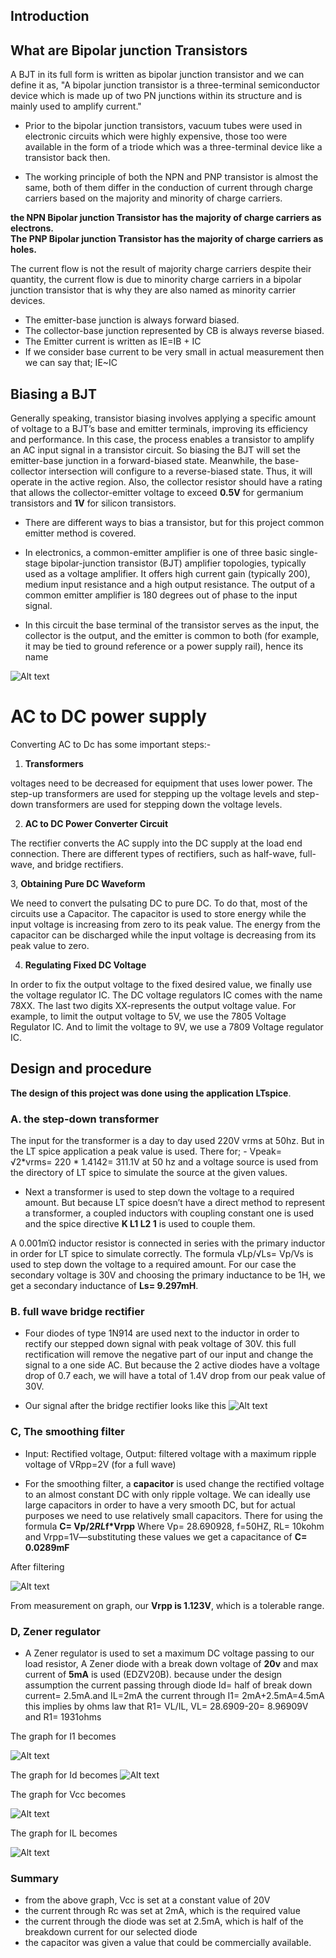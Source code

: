 ## Introduction 
 ## What are Bipolar junction Transistors 
A BJT in its full form is written as bipolar junction transistor and we can define it as, "A bipolar 
junction transistor is a three-terminal semiconductor device which is made up of two PN 
junctions within its structure and is mainly used to amplify current." 
- Prior to the bipolar junction transistors, vacuum tubes were used in electronic circuits 
which were highly expensive, those too were available in the form of a triode which 
was a three-terminal device like a transistor back then. 

- The working principle of both the NPN and PNP transistor is almost the same, both of 
them differ in the conduction of current through charge carriers based on the majority 
and minority of charge carriers.

**the NPN Bipolar junction Transistor has the majority of charge carriers as electrons.**  
**The PNP Bipolar junction Transistor has the majority of charge carriers as holes.**

The current flow is not the result of majority charge carriers despite their quantity, the 
current flow is due to minority charge carriers in a bipolar junction transistor that is why 
they are also named as minority carrier devices. 
- The emitter-base junction is always forward biased. 
- The collector-base junction represented by CB is always reverse biased. 
- The Emitter current is written as IE=IB + IC 
- If we consider base current to be very small in actual measurement then we can say that; 
IE~IC 
 ## Biasing a BJT

Generally speaking, transistor biasing involves applying a specific amount of voltage to a BJT’s 
base and emitter terminals, improving its efficiency and performance. In this case, the process 
enables a transistor to amplify an AC input signal in a transistor circuit. So biasing the BJT will 
set the emitter-base junction in a forward-biased state. Meanwhile, the base-collector 
intersection will configure to a reverse-biased state. Thus, it will operate in the active region. 
Also, the collector resistor should have a rating that allows the collector-emitter voltage to 
exceed **0.5V** for germanium transistors and **1V** for silicon transistors. 

- There are different ways to bias a transistor, but for this project common emitter method is covered. 
- In electronics, a common-emitter amplifier is one of three basic single-stage bipolar-junction transistor (BJT) amplifier topologies, typically used as a voltage amplifier. It offers high current 
gain (typically 200), medium input resistance and a high output resistance. The output of a 
common emitter amplifier is 180 degrees out of phase to the input signal.

- In this circuit the base terminal of the transistor serves as the input, the collector is the output, 
and the emitter is common to both (for example, it may be tied to ground reference or a power 
supply rail), hence its name

![Alt text](./Images/image1.png) <!-- image of a transistor-->

# AC to DC power supply 
Converting AC to Dc has some important steps:- 
1. **Transformers**

 voltages need to be decreased for equipment that uses  lower power. The step-up 
transformers are  used for stepping up the voltage levels and step-down 
transformers are  used for stepping down the voltage levels.

2. **AC to DC Power Converter Circuit** 

The rectifier converts the AC supply into the DC supply at the load end connection. There are 
different types of rectifiers, such as half-wave, full-wave, and bridge rectifiers. 

3, **Obtaining Pure DC Waveform**

We need to convert the pulsating DC to pure DC. To do that, most of the circuits use a 
Capacitor. The capacitor is used to store energy while the input voltage is increasing from zero 
to its peak value. The energy from the capacitor can be discharged while the input voltage is 
decreasing from its peak value to zero. 

4. **Regulating Fixed DC Voltage** 

In order to fix the output voltage to the fixed desired value, we finally use the voltage regulator 
IC. The DC voltage regulators IC comes with the name 78XX. The last two digits XX-represents 
the output voltage value. For example, to limit the output voltage to 5V, we use 
the 7805 Voltage Regulator IC. And to limit the voltage to 9V, we use a 7809 Voltage regulator 
IC. 

## Design and procedure

**The design of this project was done using the application LTspice**. 
### A. the step-down transformer

The input for the transformer is a day to day used 220V vrms at 50hz. But in the LT spice 
application a peak value is used. There for; - Vpeak= √2*vrms= 220 * 1.4142= 311.1V at 50 hz and a voltage source is used from the directory of LT spice to simulate the source at the given values.

- Next a transformer is used to step down the voltage to a required amount. But because 
LT spice doesn’t have a direct method to represent a transformer, a coupled inductors 
with coupling constant one is used and the spice directive **K L1 L2 1** is used to couple 
them.

A 0.001mῺ inductor resistor is connected in series with the primary inductor in order for LT 
spice to simulate correctly. The formula √Lp/√Ls= Vp/Vs is used to step down the voltage to a required amount. For our case the secondary voltage is 30V and choosing the primary inductance to be 1H, we 
get a secondary inductance of **Ls= 9.297mH**.

### B. full wave bridge rectifier

- Four diodes of type 1N914 are used next to the inductor in order to rectify our stepped down 
signal with peak voltage of 30V. this full rectification will remove the negative part of our input 
and change the signal to a one side AC. But because the 2 active diodes have a voltage drop of 
0.7 each, we will have a total of 1.4V drop from our peak value of 30V.

 - Our signal after the bridge rectifier looks like this
![Alt text](./Images/image2.png)  <!-- image after passing through the transformer -->
### C, The smoothing filter 
- Input: Rectified voltage, Output: filtered voltage with a maximum ripple voltage of VRpp=2V 
(for a full wave)

- For the smoothing filter, a **capacitor** is used change the rectified voltage to an almost constant 
DC with only ripple voltage. We can ideally use large capacitors in order to have a very 
smooth DC, but for actual purposes we need to use relatively small capacitors. There for using the  
formula **C= Vp/2*RL*f*Vrpp**
Where Vp= 28.690928, f=50HZ, RL= 10kohm and Vrpp=1V—substituting these values we get a 
capacitance of **C= 0.0289mF** 

After filtering 

![Alt text](./Images/image3.png)  <!-- image after passing through the smoothing filter -->

From measurement on graph, our **Vrpp is 1.123V**, which is a tolerable range. 

### D, Zener regulator

- A Zener regulator is used to set a maximum DC voltage passing to our load resistor, A Zener 
diode with a break down voltage of **20v** and max current of **5mA** is used (EDZV20B). because 
under the design assumption  the current passing through diode Id= half of break down current= 
2.5mA.and IL=2mA 
the current through I1= 2mA+2.5mA=4.5mA 
this implies by ohms law that 
R1= VL/IL, VL= 28.6909-20= 8.96909V and 
R1= 1931ohms 

The graph for I1 becomes

![Alt text](./Images/image4.png)  <!-- image of the current I1 after zener regulator  -->

The graph for Id becomes 
![Alt text](./Images/image5.png)  <!-- image of the current Id after zener regulator  -->

The graph for Vcc becomes

![Alt text](./Images/image6.png) <!-- image of the Vcc after zener regulator  -->

The graph for IL becomes

![Alt text](./Images/image7.png) <!-- image of the IL after zener regulator  -->

### Summary 
- from the above graph, Vcc is set at a constant value of 20V
- the current through Rc was set at 2mA, which is the required value
- the current through the diode was set at 2.5mA, which is half of the breakdown 
current for our selected diode 
- the capacitor was given a value that could be commercially available. 








